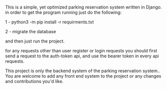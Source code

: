 This is a simple, yet optimized parking reservation system written in Django.
in order to get the program running just do the following:

1 - python3 -m pip install -r requirments.txt

2 - migrate the database

and then just run the project.

for any requests other than user register or login requests you should first send a request to the auth-token api,
and use the bearer token in every api requests.

This project is only the backend system of the parking reservation system.. You are welcome to add any front end
system to the project or any changes and contributions you'd like.
